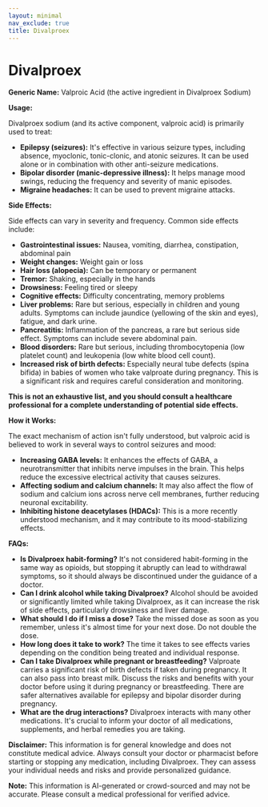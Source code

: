 ```yaml
---
layout: minimal
nav_exclude: true
title: Divalproex
---
```


# Divalproex

**Generic Name:** Valproic Acid (the active ingredient in Divalproex Sodium)

**Usage:**

Divalproex sodium (and its active component, valproic acid) is primarily used to treat:

* **Epilepsy (seizures):** It's effective in various seizure types, including absence, myoclonic, tonic-clonic, and atonic seizures. It can be used alone or in combination with other anti-seizure medications.
* **Bipolar disorder (manic-depressive illness):** It helps manage mood swings, reducing the frequency and severity of manic episodes.
* **Migraine headaches:** It can be used to prevent migraine attacks.


**Side Effects:**

Side effects can vary in severity and frequency.  Common side effects include:

* **Gastrointestinal issues:** Nausea, vomiting, diarrhea, constipation, abdominal pain
* **Weight changes:** Weight gain or loss
* **Hair loss (alopecia):**  Can be temporary or permanent
* **Tremor:** Shaking, especially in the hands
* **Drowsiness:** Feeling tired or sleepy
* **Cognitive effects:** Difficulty concentrating, memory problems
* **Liver problems:**  Rare but serious, especially in children and young adults.  Symptoms can include jaundice (yellowing of the skin and eyes), fatigue, and dark urine.
* **Pancreatitis:** Inflammation of the pancreas, a rare but serious side effect. Symptoms can include severe abdominal pain.
* **Blood disorders:**  Rare but serious, including thrombocytopenia (low platelet count) and leukopenia (low white blood cell count).
* **Increased risk of birth defects:**  Especially neural tube defects (spina bifida) in babies of women who take valproate during pregnancy.  This is a significant risk and requires careful consideration and monitoring.

**This is not an exhaustive list, and you should consult a healthcare professional for a complete understanding of potential side effects.**


**How it Works:**

The exact mechanism of action isn't fully understood, but valproic acid is believed to work in several ways to control seizures and mood:

* **Increasing GABA levels:** It enhances the effects of GABA, a neurotransmitter that inhibits nerve impulses in the brain. This helps reduce the excessive electrical activity that causes seizures.
* **Affecting sodium and calcium channels:** It may also affect the flow of sodium and calcium ions across nerve cell membranes, further reducing neuronal excitability.
* **Inhibiting histone deacetylases (HDACs):**  This is a more recently understood mechanism, and it may contribute to its mood-stabilizing effects.

**FAQs:**

* **Is Divalproex habit-forming?**  It's not considered habit-forming in the same way as opioids, but stopping it abruptly can lead to withdrawal symptoms, so it should always be discontinued under the guidance of a doctor.
* **Can I drink alcohol while taking Divalproex?**  Alcohol should be avoided or significantly limited while taking Divalproex, as it can increase the risk of side effects, particularly drowsiness and liver damage.
* **What should I do if I miss a dose?**  Take the missed dose as soon as you remember, unless it's almost time for your next dose.  Do not double the dose.
* **How long does it take to work?** The time it takes to see effects varies depending on the condition being treated and individual response.
* **Can I take Divalproex while pregnant or breastfeeding?**  Valproate carries a significant risk of birth defects if taken during pregnancy.  It can also pass into breast milk.  Discuss the risks and benefits with your doctor before using it during pregnancy or breastfeeding.  There are safer alternatives available for epilepsy and bipolar disorder during pregnancy.
* **What are the drug interactions?**  Divalproex interacts with many other medications. It's crucial to inform your doctor of all medications, supplements, and herbal remedies you are taking.


**Disclaimer:** This information is for general knowledge and does not constitute medical advice. Always consult your doctor or pharmacist before starting or stopping any medication, including Divalproex.  They can assess your individual needs and risks and provide personalized guidance.


**Note:** This information is AI-generated or crowd-sourced and may not be accurate. Please consult a medical professional for verified advice.